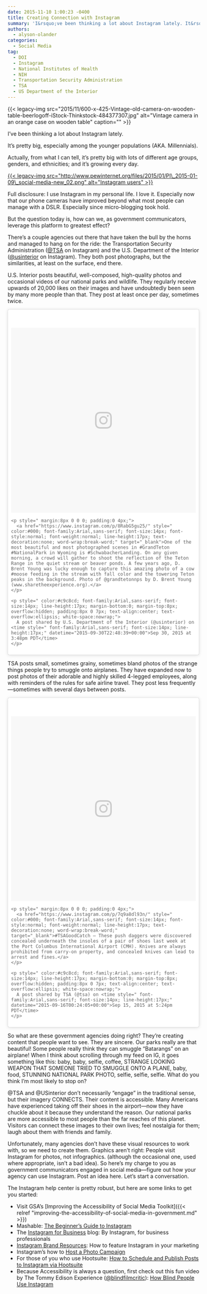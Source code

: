 ```yaml
---
date: 2015-11-10 1:00:23 -0400
title: Creating Connection with Instagram
summary: 'I&rsquo;ve been thinking a lot about Instagram lately. It&rsquo;s pretty big, especially among the younger populations (AKA. Millennials). Actually, from what I can tell, it&rsquo;s pretty big with lots of different age groups, genders, and ethnicities; and it&rsquo;s growing every day. Full disclosure: I use Instagram in my personal'
authors:
  - alyson-olander
categories:
  - Social Media
tag:
  - DOI
  - Instagram
  - National Institutes of Health
  - NIH
  - Transportation Security Administration
  - TSA
  - US Department of the Interior
---
```


{{< legacy-img src="2015/11/600-x-425-Vintage-old-camera-on-wooden-table-beerlogoff-iStock-Thinkstock-484377307.jpg" alt="Vintage camera in an orange case on wooden table" caption="" >}} 

I’ve been thinking a lot about Instagram lately.

It’s pretty big, especially among the younger populations (AKA. Millennials).

Actually, from what I can tell, it’s pretty big with lots of different age groups, genders, and ethnicities; and it’s growing every day.

[{{< legacy-img src="http://www.pewinternet.org/files/2015/01/PI\_2015-01-09\_social-media-new_02.png" alt="Instagram users" >}}](http://www.pewinternet.org/2015/01/09/social-media-update-2014/pi_2015-01-09_social-media-new_02/)

Full disclosure: I use Instagram in my personal life. I love it. Especially now that our phone cameras have improved beyond what most people can manage with a DSLR. Especially since micro-blogging took hold.

But the question today is, how can we, as government communicators, leverage this platform to greatest effect?

There’s a couple agencies out there that have taken the bull by the horns and managed to hang on for the ride: the Transportation Security Administration ([@TSA](https://instagram.com/tsa/) on Instagram) and the U.S. Department of the Interior ([@usinterior](https://instagram.com/usinterior/) on Instagram). They both post photographs, but the similarities, at least on the surface, end there.

U.S. Interior posts beautiful, well-composed, high-quality photos and occasional videos of our national parks and wildlife. They regularly receive upwards of 20,000 likes on their images and have undoubtedly been seen by many more people than that. They post at least once per day, sometimes twice.

<blockquote class="instagram-media" data-instgrm-captioned data-instgrm-version="7" style=" background:#FFF; border:0; border-radius:3px; box-shadow:0 0 1px 0 rgba(0,0,0,0.5),0 1px 10px 0 rgba(0,0,0,0.15); margin: 1px; max-width:500px; padding:0; width:99.375%; width:-webkit-calc(100% - 2px); width:calc(100% - 2px);">
  <div style="padding:8px;">
    <div style=" background:#F8F8F8; line-height:0; margin-top:40px; padding:50.0% 0; text-align:center; width:100%;">
      <div style=" background:url(data:image/png;base64,iVBORw0KGgoAAAANSUhEUgAAACwAAAAsCAMAAAApWqozAAAABGdBTUEAALGPC/xhBQAAAAFzUkdCAK7OHOkAAAAMUExURczMzPf399fX1+bm5mzY9AMAAADiSURBVDjLvZXbEsMgCES5/P8/t9FuRVCRmU73JWlzosgSIIZURCjo/ad+EQJJB4Hv8BFt+IDpQoCx1wjOSBFhh2XssxEIYn3ulI/6MNReE07UIWJEv8UEOWDS88LY97kqyTliJKKtuYBbruAyVh5wOHiXmpi5we58Ek028czwyuQdLKPG1Bkb4NnM+VeAnfHqn1k4+GPT6uGQcvu2h2OVuIf/gWUFyy8OWEpdyZSa3aVCqpVoVvzZZ2VTnn2wU8qzVjDDetO90GSy9mVLqtgYSy231MxrY6I2gGqjrTY0L8fxCxfCBbhWrsYYAAAAAElFTkSuQmCC); display:block; height:44px; margin:0 auto -44px; position:relative; top:-22px; width:44px;">
      </div>
    </div>
    
    <p style=" margin:8px 0 0 0; padding:0 4px;">
      <a href="https://www.instagram.com/p/8RabG5gu25/" style=" color:#000; font-family:Arial,sans-serif; font-size:14px; font-style:normal; font-weight:normal; line-height:17px; text-decoration:none; word-wrap:break-word;" target="_blank">One of the most beautiful and most photographed scenes in #GrandTeton #NationalPark in Wyoming is #SchwabacherLanding. On any given morning, a crowd will gather to shoot the reflection of the Teton Range in the quiet stream or beaver ponds. A few years ago, D. Brent Young was lucky enough to capture this amazing photo of a cow #moose feeding in the stream with fall color and the towering Teton peaks in the background. Photo of @grandtetonnps by D. Brent Young (www.sharetheexperience.org).</a>
    </p>
    
    <p style=" color:#c9c8cd; font-family:Arial,sans-serif; font-size:14px; line-height:17px; margin-bottom:0; margin-top:8px; overflow:hidden; padding:8px 0 7px; text-align:center; text-overflow:ellipsis; white-space:nowrap;">
      A post shared by U.S. Department of the Interior (@usinterior) on <time style=" font-family:Arial,sans-serif; font-size:14px; line-height:17px;" datetime="2015-09-30T22:48:39+00:00">Sep 30, 2015 at 3:48pm PDT</time>
    </p>
  </div>
</blockquote>



TSA posts small, sometimes grainy, sometimes bland photos of the strange things people try to smuggle onto airplanes. They have expanded now to post photos of their adorable and highly skilled 4-legged employees, along with reminders of the rules for safe airline travel. They post less frequently—sometimes with several days between posts.

<blockquote class="instagram-media" data-instgrm-captioned data-instgrm-version="7" style=" background:#FFF; border:0; border-radius:3px; box-shadow:0 0 1px 0 rgba(0,0,0,0.5),0 1px 10px 0 rgba(0,0,0,0.15); margin: 1px; max-width:500px; padding:0; width:99.375%; width:-webkit-calc(100% - 2px); width:calc(100% - 2px);">
  <div style="padding:8px;">
    <div style=" background:#F8F8F8; line-height:0; margin-top:40px; padding:50.0% 0; text-align:center; width:100%;">
      <div style=" background:url(data:image/png;base64,iVBORw0KGgoAAAANSUhEUgAAACwAAAAsCAMAAAApWqozAAAABGdBTUEAALGPC/xhBQAAAAFzUkdCAK7OHOkAAAAMUExURczMzPf399fX1+bm5mzY9AMAAADiSURBVDjLvZXbEsMgCES5/P8/t9FuRVCRmU73JWlzosgSIIZURCjo/ad+EQJJB4Hv8BFt+IDpQoCx1wjOSBFhh2XssxEIYn3ulI/6MNReE07UIWJEv8UEOWDS88LY97kqyTliJKKtuYBbruAyVh5wOHiXmpi5we58Ek028czwyuQdLKPG1Bkb4NnM+VeAnfHqn1k4+GPT6uGQcvu2h2OVuIf/gWUFyy8OWEpdyZSa3aVCqpVoVvzZZ2VTnn2wU8qzVjDDetO90GSy9mVLqtgYSy231MxrY6I2gGqjrTY0L8fxCxfCBbhWrsYYAAAAAElFTkSuQmCC); display:block; height:44px; margin:0 auto -44px; position:relative; top:-22px; width:44px;">
      </div>
    </div>
    
    <p style=" margin:8px 0 0 0; padding:0 4px;">
      <a href="https://www.instagram.com/p/7q9a8dl93n/" style=" color:#000; font-family:Arial,sans-serif; font-size:14px; font-style:normal; font-weight:normal; line-height:17px; text-decoration:none; word-wrap:break-word;" target="_blank">#TSAGoodCatch – These push daggers were discovered concealed underneath the insoles of a pair of shoes last week at the Port Columbus International Airport (CMH). Knives are always prohibited from carry-on property, and concealed knives can lead to arrest and fines.</a>
    </p>
    
    <p style=" color:#c9c8cd; font-family:Arial,sans-serif; font-size:14px; line-height:17px; margin-bottom:0; margin-top:8px; overflow:hidden; padding:8px 0 7px; text-align:center; text-overflow:ellipsis; white-space:nowrap;">
      A post shared by TSA (@tsa) on <time style=" font-family:Arial,sans-serif; font-size:14px; line-height:17px;" datetime="2015-09-16T00:24:05+00:00">Sep 15, 2015 at 5:24pm PDT</time>
    </p>
  </div>
</blockquote>



So what are these government agencies doing right? They’re creating content that people want to see. They are sincere. Our parks really are that beautiful! Some people really think they can smuggle “Batarangs” on an airplane! When I think about scrolling through my feed on IG, it goes something like this: baby, baby, selfie, coffee, STRANGE LOOKING WEAPON THAT SOMEONE TRIED TO SMUGGLE ONTO A PLANE, baby, food, STUNNING NATIONAL PARK PHOTO, selfie, selfie, selfie. What do you think I’m most likely to stop on?

@TSA and @USinterior don’t necessarily “engage” in the traditional sense, but their imagery CONNECTS. Their content is accessible. Many Americans have experienced taking off their shoes in the airport—now they have chuckle about it because they understand the reason. Our national parks are more accessible to most people than the far reaches of this planet. Visitors can connect these images to their own lives; feel nostalgia for them; laugh about them with friends and family.

Unfortunately, many agencies don’t have these visual resources to work with, so we need to create them. Graphics aren’t right: People visit Instagram for photos, not infographics. (although the occasional one, used where appropriate, isn’t a bad idea). So here’s my charge to you as government communicators engaged in social media—figure out how your agency can use Instagram. Post an idea here. Let’s start a conversation.

The Instagram help center is pretty robust, but here are some links to get you started:

  * Visit GSA’s [Improving the Accessibility of Social Media Toolkit]({{< relref "improving-the-accessibility-of-social-media-in-government.md" >}})
  * Mashable: [The Beginner’s Guide to Instagram](http://mashable.com/2012/05/29/instagram-for-beginners/#0C1I2YQQ18qL)
  * The [Instagram for Business](http://blog.business.instagram.com/) blog: By Instagram, for business professionals
  * [Instagram Brand Resources](https://www.instagram-brand.com/): How to feature Instagram in your marketing
  * Instagram’s how to [Host a Photo Campaign](https://help.instagram.com/464700830247492/)
  * For those of you who use Hootsuite: [How to Schedule and Publish Posts to Instagram via Hootsuite](https://hootsuite.com/resources/hoot-tip/how-to-add-instagram-to-your-hootsuite-dashboard)
  * Because Accessibility is always a question, first check out this fun video by The Tommy Edison Experience ([@blindfilmcritic](https://instagram.com/blindfilmcritic/)): [How Blind People Use Instagram](https://www.youtube.com/watch?v=P1e7ZCKQfMA)